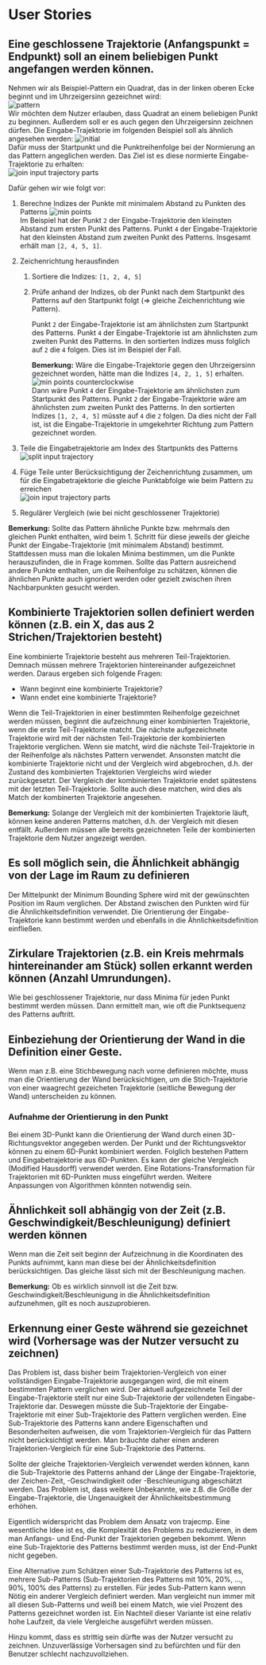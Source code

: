 # User Stories

## Eine geschlossene Trajektorie (Anfangspunkt = Endpunkt) soll an einem beliebigen Punkt angefangen werden können.
Nehmen wir als Beispiel-Pattern ein Quadrat, das in der linken oberen Ecke
beginnt und im Uhrzeigersinn gezeichnet wird:  
![pattern](img/algorithm/begin-closed-trajectory-at-any-point/pattern.png)  
Wir möchten dem Nutzer erlauben, dass Quadrat an einem beliebigen Punkt zu
beginnen.
Außerdem soll er es auch gegen den Uhrzeigersinn zeichnen dürfen.
Die Eingabe-Trajektorie im folgenden Beispiel soll als ähnlich angesehen werden: 
![initial](img/algorithm/begin-closed-trajectory-at-any-point/0-initial.png)  
Dafür muss der Startpunkt und die Punktreihenfolge bei der Normierung an das
Pattern angeglichen werden.
Das Ziel ist es diese normierte Eingabe-Trajektorie zu erhalten:  
![join input trajectory parts](img/algorithm/begin-closed-trajectory-at-any-point/4-join.png)

Dafür gehen wir wie folgt vor:

1. Berechne Indizes der Punkte mit minimalem Abstand zu Punkten des Patterns
   ![min points](img/algorithm/begin-closed-trajectory-at-any-point/1-min-points.png)  
   Im Beispiel hat der Punkt `2` der Eingabe-Trajektorie den kleinsten Abstand
   zum ersten Punkt des Patterns.
   Punkt `4` der Eingabe-Trajektorie hat den
   kleinsten Abstand zum zweiten Punkt des Patterns.
   Insgesamt erhält man `[2, 4, 5, 1]`.
2. Zeichenrichtung herausfinden
   1. Sortiere die Indizes: `[1, 2, 4, 5]`
   2. Prüfe anhand der Indizes, ob der Punkt nach dem Startpunkt des Patterns
      auf den Startpunkt folgt (=> gleiche Zeichenrichtung wie Pattern).
      
      Punkt `2` der Eingabe-Trajektorie ist am ähnlichsten zum Startpunkt des
      Patterns.
      Punkt `4` der Eingabe-Trajektorie ist am ähnlichsten zum zweiten Punkt des
      Patterns.
      In den sortierten Indizes muss folglich auf `2` die `4` folgen.
      Dies ist im Beispiel der Fall.
      
      **Bemerkung:** Wäre die Eingabe-Trajektorie gegen den Uhrzeigersinn
      gezeichnet worden, hätte man die Indizes `[4, 2, 1, 5]` erhalten.  
      ![min points counterclockwise](img/algorithm/begin-closed-trajectory-at-any-point/1-min-points-counterclockwise.png)  
      Dann wäre Punkt `4` der Eingabe-Trajektorie am ähnlichsten zum Startpunkt
      des Patterns.
      Punkt `2` der Eingabe-Trajektorie wäre am ähnlichsten zum zweiten Punkt
      des Patterns.
      In den sortierten Indizes `[1, 2, 4, 5]` müsste auf `4` die `2` folgen.
      Da dies nicht der Fall ist, ist die Eingabe-Trajektorie in umgekehrter
      Richtung zum Pattern gezeichnet worden.

3. Teile die Eingabetrajektorie am Index des Startpunkts des Patterns  
   ![split input trajectory](img/algorithm/begin-closed-trajectory-at-any-point/3-split.png)
4. Füge Teile unter Berücksichtigung der Zeichenrichtung zusammen, um für die
   Eingabetrajektorie die gleiche Punktabfolge wie beim Pattern zu erreichen  
   ![join input trajectory parts](img/algorithm/begin-closed-trajectory-at-any-point/4-join.png)
5. Regulärer Vergleich (wie bei nicht geschlossener Trajektorie)

**Bemerkung:** Sollte das Pattern ähnliche Punkte bzw. mehrmals den gleichen
Punkt enthalten, wird beim 1. Schritt für diese jeweils der gleiche Punkt der
Eingabe-Trajektorie (mit minimalem Abstand) bestimmt.
Stattdessen muss man die lokalen Minima bestimmen, um die Punkte herauszufinden,
die in Frage kommen.
Sollte das Pattern ausreichend andere Punkte enthalten, um die Reihenfolge zu
schätzen, können die ähnlichen Punkte auch ignoriert werden oder gezielt
zwischen ihren Nachbarpunkten gesucht werden.

## Kombinierte Trajektorien sollen definiert werden können (z.B. ein X, das aus 2 Strichen/Trajektorien besteht)
Eine kombinierte Trajektorie besteht aus mehreren Teil-Trajektorien.
Demnach müssen mehrere Trajektorien hintereinander aufgezeichnet werden.
Daraus ergeben sich folgende Fragen: 

- Wann beginnt eine kombinierte Trajektorie?
- Wann endet eine kombinierte Trajektorie?

Wenn die Teil-Trajektorien in einer bestimmten Reihenfolge gezeichnet werden
müssen, beginnt die aufzeichnung einer kombinierten Trajektorie, wenn die erste
Teil-Trajektorie matcht.
Die nächste aufgezeichnete Trajektorie wird mit der nächsten Teil-Trajektorie
der kombinierten Trajektorie verglichen.
Wenn sie matcht, wird die nächste Teil-Trajektorie in der Reihenfolge als
nächstes Pattern verwendet.
Ansonsten matcht die kombinierte Trajektorie nicht und der Vergleich wird
abgebrochen, d.h. der Zustand des kombinierten Trajektorien Vergleichs wird
wieder zurückgesetzt.
Der Vergleich der kombinierten Trajektorie endet spätestens mit der letzten
Teil-Trajektorie.
Sollte auch diese matchen, wird dies als Match der kombinerten Trajektorie
angesehen.

**Bemerkung:** Solange der Vergleich mit der kombinierten Trajektorie läuft,
können keine anderen Patterns matchen, d.h. der Vergleich mit diesen entfällt.
Außerdem müssen alle bereits gezeichneten Teile der kombinierten Trajektorie
dem Nutzer angezeigt werden.


## Es soll möglich sein, die Ähnlichkeit abhängig von der Lage im Raum zu definieren
Der Mittelpunkt der Minimum Bounding Sphere wird mit der gewünschten Position im
Raum verglichen.
Der Abstand zwischen den Punkten wird für die Ähnlichkeitsdefinition verwendet.
Die Orientierung der Eingabe-Trajektorie kann bestimmt werden und ebenfalls in
die Ähnlichkeitsdefinition einfließen.

## Zirkulare Trajektorien (z.B. ein Kreis mehrmals hintereinander am Stück) sollen erkannt werden können (Anzahl Umrundungen).
Wie bei geschlossener Trajektorie, nur dass Minima für jeden Punkt bestimmt
werden müssen. Dann ermittelt man, wie oft die Punktsequenz des Patterns
auftritt.

## Einbeziehung der Orientierung der Wand in die Definition einer Geste.
Wenn man z.B. eine Stichbewegung nach vorne definieren möchte, muss man die
Orientierung der Wand berücksichtigen, um die Stich-Trajektorie von einer
waagrecht gezeicheten Trajektorie (seitliche Bewegung der Wand) unterscheiden
zu können.

### Aufnahme der Orientierung in den Punkt
Bei einem 3D-Punkt kann die Orientierung der Wand durch einen 3D-Richtungsvektor
angegeben werden. Der Punkt und der Richtungsvektor können zu einem 6D-Punkt
kombiniert werden. Folglich bestehen Pattern und Eingabetrajektorie aus
6D-Punkten. Es kann der gleiche Vergleich (Modified Hausdorff) verwendet werden.
Eine Rotations-Transformation für Trajektorien mit 6D-Punkten muss eingeführt
werden. Weitere Anpassungen von Algorithmen könnten notwendig sein.

## Ähnlichkeit soll abhängig von der Zeit (z.B. Geschwindigkeit/Beschleunigung) definiert werden können
Wenn man die Zeit seit beginn der Aufzeichnung in die Koordinaten des Punkts
aufnimmt, kann man diese bei der Ähnlichkeitsdefinition berücksichtigen.
Das gleiche lässt sich mit der Beschleunigung machen.

**Bemerkung:** Ob es wirklich sinnvoll ist die Zeit bzw.
Geschwindigkeit/Beschleunigung in die Ähnlichkeitsdefinition aufzunehmen,
gilt es noch auszuprobieren.

## Erkennung einer Geste während sie gezeichnet wird (Vorhersage was der Nutzer versucht zu zeichnen)
Das Problem ist, dass bisher beim Trajektorien-Vergleich von einer vollständigen
Eingabe-Trajektorie ausgegangen wird, die mit einem bestimmten Pattern
verglichen wird.
Der aktuell aufgezeichnete Teil der Eingabe-Trajektorie stellt nur eine
Sub-Trajektorie der vollendeten Eingabe-Trajektorie dar.
Deswegen müsste die Sub-Trajektorie der Eingabe-Trajektorie mit einer
Sub-Trajektorie des Pattern verglichen werden.
Eine Sub-Trajektorie des Patterns kann andere Eigenschaften und Besonderheiten
aufweisen, die vom Trajektorien-Vergleich für das Pattern nicht berücksichtigt
werden.
Man bräuchte daher einen anderen Trajektorien-Vergleich für eine Sub-Trajektorie
des Patterns.

Sollte der gleiche Trajektorien-Vergleich verwendet werden können, kann die
Sub-Trajektorie des Patterns anhand der Länge der Eingabe-Trajektorie, der
Zeichen-Zeit, -Geschwindigkeit oder -Beschleunigung abgeschätzt werden.
Das Problem ist, dass weitere Unbekannte, wie z.B. die Größe der
Eingabe-Trajektorie, die Ungenauigkeit der Ähnlichkeitsbestimmung erhöhen.

Eigentlich widerspricht das Problem dem Ansatz von trajecmp.
Eine wesentliche Idee ist es, die Komplexität des Problems zu reduzieren,
in dem man Anfangs- und End-Punkt der Trajektorien gegeben bekommt.
Wenn eine Sub-Trajektorie des Patterns bestimmt werden muss, ist der End-Punkt
nicht gegeben.

Eine Alternative zum Schätzen einer Sub-Trajektorie des Patterns ist es,
mehrere Sub-Patterns (Sub-Trajektorien des Patterns mit 10%, 20%, ..., 90%, 100%
des Patterns) zu erstellen.
Für jedes Sub-Pattern kann wenn Nötig ein anderer Vergleich definiert werden.
Man vergleicht nun immer mit all diesen Sub-Patterns und weiß bei einem Match,
wie viel Prozent des Patterns gezeichnet worden ist.
Ein Nachteil dieser Variante ist eine relativ hohe Laufzeit, da viele Vergleiche
ausgeführt werden müssen.

Hinzu kommt, dass es strittig sein dürfte was der Nutzer versucht zu zeichnen.
Unzuverlässige Vorhersagen sind zu befürchten und für den Benutzer schlecht
nachzuvollziehen.